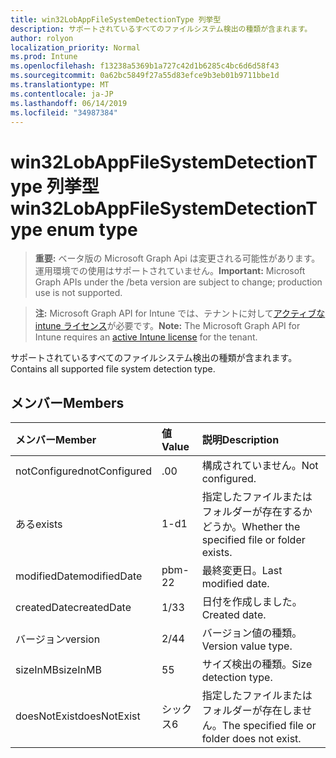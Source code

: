 ```yaml
---
title: win32LobAppFileSystemDetectionType 列挙型
description: サポートされているすべてのファイルシステム検出の種類が含まれます。
author: rolyon
localization_priority: Normal
ms.prod: Intune
ms.openlocfilehash: f13238a5369b1a727c42d1b6285c4bc6d6d58f43
ms.sourcegitcommit: 0a62bc5849f27a55d83efce9b3eb01b9711bbe1d
ms.translationtype: MT
ms.contentlocale: ja-JP
ms.lasthandoff: 06/14/2019
ms.locfileid: "34987384"
---
```

# <a name="win32lobappfilesystemdetectiontype-enum-type"></a><span data-ttu-id="c3193-103">win32LobAppFileSystemDetectionType 列挙型</span><span class="sxs-lookup"><span data-stu-id="c3193-103">win32LobAppFileSystemDetectionType enum type</span></span>

> <span data-ttu-id="c3193-104">**重要:** ベータ版の Microsoft Graph Api は変更される可能性があります。運用環境での使用はサポートされていません。</span><span class="sxs-lookup"><span data-stu-id="c3193-104">**Important:** Microsoft Graph APIs under the /beta version are subject to change; production use is not supported.</span></span>

> <span data-ttu-id="c3193-105">**注:** Microsoft Graph API for Intune では、テナントに対して[アクティブな intune ライセンス](https://go.microsoft.com/fwlink/?linkid=839381)が必要です。</span><span class="sxs-lookup"><span data-stu-id="c3193-105">**Note:** The Microsoft Graph API for Intune requires an [active Intune license](https://go.microsoft.com/fwlink/?linkid=839381) for the tenant.</span></span>

<span data-ttu-id="c3193-106">サポートされているすべてのファイルシステム検出の種類が含まれます。</span><span class="sxs-lookup"><span data-stu-id="c3193-106">Contains all supported file system detection type.</span></span>

## <a name="members"></a><span data-ttu-id="c3193-107">メンバー</span><span class="sxs-lookup"><span data-stu-id="c3193-107">Members</span></span>
|<span data-ttu-id="c3193-108">メンバー</span><span class="sxs-lookup"><span data-stu-id="c3193-108">Member</span></span>|<span data-ttu-id="c3193-109">値</span><span class="sxs-lookup"><span data-stu-id="c3193-109">Value</span></span>|<span data-ttu-id="c3193-110">説明</span><span class="sxs-lookup"><span data-stu-id="c3193-110">Description</span></span>|
|:---|:---|:---|
|<span data-ttu-id="c3193-111">notConfigured</span><span class="sxs-lookup"><span data-stu-id="c3193-111">notConfigured</span></span>|<span data-ttu-id="c3193-112">.0</span><span class="sxs-lookup"><span data-stu-id="c3193-112">0</span></span>|<span data-ttu-id="c3193-113">構成されていません。</span><span class="sxs-lookup"><span data-stu-id="c3193-113">Not configured.</span></span>|
|<span data-ttu-id="c3193-114">ある</span><span class="sxs-lookup"><span data-stu-id="c3193-114">exists</span></span>|<span data-ttu-id="c3193-115">1-d</span><span class="sxs-lookup"><span data-stu-id="c3193-115">1</span></span>|<span data-ttu-id="c3193-116">指定したファイルまたはフォルダーが存在するかどうか。</span><span class="sxs-lookup"><span data-stu-id="c3193-116">Whether the specified file or folder exists.</span></span>|
|<span data-ttu-id="c3193-117">modifiedDate</span><span class="sxs-lookup"><span data-stu-id="c3193-117">modifiedDate</span></span>|<span data-ttu-id="c3193-118">pbm-2</span><span class="sxs-lookup"><span data-stu-id="c3193-118">2</span></span>|<span data-ttu-id="c3193-119">最終変更日。</span><span class="sxs-lookup"><span data-stu-id="c3193-119">Last modified date.</span></span>|
|<span data-ttu-id="c3193-120">createdDate</span><span class="sxs-lookup"><span data-stu-id="c3193-120">createdDate</span></span>|<span data-ttu-id="c3193-121">1/3</span><span class="sxs-lookup"><span data-stu-id="c3193-121">3</span></span>|<span data-ttu-id="c3193-122">日付を作成しました。</span><span class="sxs-lookup"><span data-stu-id="c3193-122">Created date.</span></span>|
|<span data-ttu-id="c3193-123">バージョン</span><span class="sxs-lookup"><span data-stu-id="c3193-123">version</span></span>|<span data-ttu-id="c3193-124">2/4</span><span class="sxs-lookup"><span data-stu-id="c3193-124">4</span></span>|<span data-ttu-id="c3193-125">バージョン値の種類。</span><span class="sxs-lookup"><span data-stu-id="c3193-125">Version value type.</span></span>|
|<span data-ttu-id="c3193-126">sizeInMB</span><span class="sxs-lookup"><span data-stu-id="c3193-126">sizeInMB</span></span>|<span data-ttu-id="c3193-127">5</span><span class="sxs-lookup"><span data-stu-id="c3193-127">5</span></span>|<span data-ttu-id="c3193-128">サイズ検出の種類。</span><span class="sxs-lookup"><span data-stu-id="c3193-128">Size detection type.</span></span>|
|<span data-ttu-id="c3193-129">doesNotExist</span><span class="sxs-lookup"><span data-stu-id="c3193-129">doesNotExist</span></span>|<span data-ttu-id="c3193-130">シックス</span><span class="sxs-lookup"><span data-stu-id="c3193-130">6</span></span>|<span data-ttu-id="c3193-131">指定したファイルまたはフォルダーが存在しません。</span><span class="sxs-lookup"><span data-stu-id="c3193-131">The specified file or folder does not exist.</span></span>|





